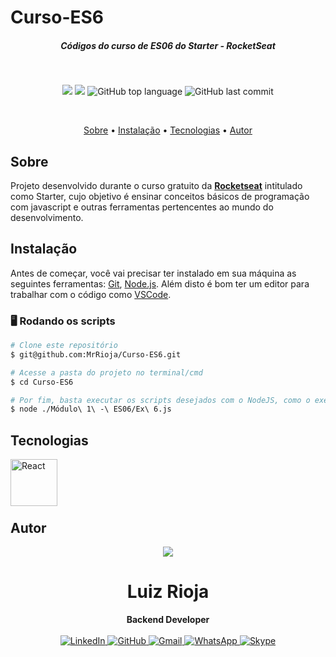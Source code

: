 # Curso-ES6

<h5 align="center">
  Códigos do curso de ES06 do Starter - RocketSeat
</h5>

<br/>

<p align="center">
  <img src="https://img.shields.io/static/v1?label=Starter&message=ES06&color=blueviolet&style=for-the-badge"/>
  <img src="https://img.shields.io/github/license/MrRioja/Curso-ES6?color=blueviolet&logo=License&style=for-the-badge"/>
  <img alt="GitHub top language" src="https://img.shields.io/github/languages/top/MrRioja/Curso-ES6?color=blueviolet&logo=TypeScript&logoColor=white&style=for-the-badge">
  <img alt="GitHub last commit" src="https://img.shields.io/github/last-commit/MrRioja/Curso-ES6?color=blueviolet&style=for-the-badge">
</p>
<br>

<p align="center">
  <a href="#sobre">Sobre</a> •
  <a href="#instalação">Instalação</a> •
  <a href="#tecnologias">Tecnologias</a> •
  <a href="#autor">Autor</a>  
</p>

## Sobre

<p>
  Projeto desenvolvido durante o curso gratuito da <strong><a href="https://rocketseat.com.br/">Rocketseat</a></strong> intitulado como Starter, cujo objetivo é ensinar conceitos básicos de programação com javascript e outras ferramentas pertencentes ao mundo do desenvolvimento.
</p>

## Instalação

Antes de começar, você vai precisar ter instalado em sua máquina as seguintes ferramentas:
[Git](https://git-scm.com), [Node.js](https://nodejs.org/en/).
Além disto é bom ter um editor para trabalhar com o código como [VSCode](https://code.visualstudio.com/).

### 🖥 Rodando os scripts

```bash
# Clone este repositório
$ git@github.com:MrRioja/Curso-ES6.git

# Acesse a pasta do projeto no terminal/cmd
$ cd Curso-ES6

# Por fim, basta executar os scripts desejados com o NodeJS, como o exemplo abaixo
$ node ./Módulo\ 1\ -\ ES06/Ex\ 6.js
```

## Tecnologias

<img align="left" src="https://logodownload.org/wp-content/uploads/2022/04/javascript-logo-0-1536x1536.png" alt="React" height="75" />

<br><br><br><br>

## Autor

<div align="center">
<img src="https://images.weserv.nl/?url=avatars.githubusercontent.com/u/55336456?v=4&h=100&w=100&fit=cover&mask=circle&maxage=7d" />
<h1>Luiz Rioja</h1>
<strong>Backend Developer</strong>
<br/>
<br/>

<a href="https://linkedin.com/in/luizrioja" target="_blank">
<img alt="LinkedIn" src="https://img.shields.io/badge/linkedin-%230077B5.svg?style=for-the-badge&logo=linkedin&logoColor=white"/>
</a>

<a href="https://github.com/mrrioja" target="_blank">
<img alt="GitHub" src="https://img.shields.io/badge/github-%23121011.svg?style=for-the-badge&logo=github&logoColor=white"/>
</a>

<a href="mailto:lulyrioja@gmail.com?subject=Fala%20Dev" target="_blank">
<img alt="Gmail" src="https://img.shields.io/badge/Gmail-D14836?style=for-the-badge&logo=gmail&logoColor=white" />
</a>

<a href="https://api.whatsapp.com/send?phone=5511933572652" target="_blank">
<img alt="WhatsApp" src="https://img.shields.io/badge/WhatsApp-25D366?style=for-the-badge&logo=whatsapp&logoColor=white"/>
</a>

<a href="https://join.skype.com/invite/tvBbOq03j5Uu" target="_blank">
<img alt="Skype" src="https://img.shields.io/badge/SKYPE-%2300AFF0.svg?style=for-the-badge&logo=Skype&logoColor=white"/>
</a>

<br/>
<br/>
</div>
